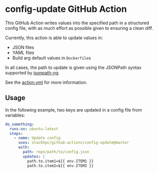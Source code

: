 # config-update GitHub Action

This GitHub Action writes values into the specified path in a structured config file, with
as much effort as possible given to ensuring a clean diff.

Currently, this action is able to update values in:

  * JSON files
  * YAML files
  * Build arg default values in `Dockerfile`s

In all cases, the path to update is given using the JSONPath syntax supported by
[jsonpath-ng](https://github.com/h2non/jsonpath-ng).

See the [action.yml](./action.yml) for more information.

## Usage

In the following example, two keys are updated in a config file from variables:

```yaml
do_something:
  runs-on: ubuntu-latest
  steps:
    - name: Update config
      uses: stackhpc/github-actions/config-update@master
      with:
        path: repo/path/to/config.json
        updates: |
          path.to.item1=${{ env.ITEM1 }}
          path.to.item2=${{ env.ITEM2 }}
```
